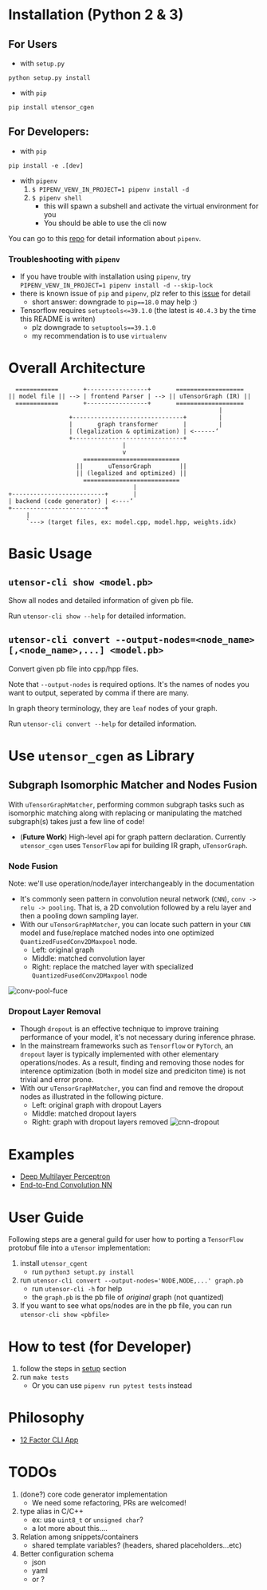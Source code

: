 # Installation (Python 2 & 3)

## For Users

- with `setup.py`
```
python setup.py install
```

- with `pip`
```
pip install utensor_cgen
```

## For Developers:

- with `pip`
```
pip install -e .[dev]
```

- with `pipenv`
    1. `$ PIPENV_VENV_IN_PROJECT=1 pipenv install -d`
    2. `$ pipenv shell`
        - this will spawn a subshell and activate the virtual environment for you
        - You should be able to use the cli now  

You can go to this [repo](https://github.com/pypa/pipenv) for detail information about `pipenv`.

### Troubleshooting with `pipenv`

- If you have trouble with installation using `pipenv`, try `PIPENV_VENV_IN_PROJECT=1 pipenv install -d --skip-lock`
- there is known issue of `pip` and `pipenv`, plz refer to this [issue](https://github.com/pypa/pipenv/issues/2924) for detail
    - short answer: downgrade to `pip==18.0` may help :)
- Tensorflow requires `setuptools<=39.1.0` (the latest is `40.4.3` by the time this README is writen)
    - plz downgrade to `setuptools==39.1.0`
    - my recommendation is to use `virtualenv`

# Overall Architecture

```
  ============       +-----------------+       ===================
|| model file || --> | frontend Parser | --> || uTensorGraph (IR) || 
  ============       +-----------------+       ===================
                                                           |
                 +-------------------------------+         |
                 |       graph transformer       |         |
                 | (legalization & optimization) | <------‘ 
                 +-------------------------------+
                                |
                                v
                     ===========================
                   ||       uTensorGraph        ||
                   || (legalized and optimized) ||
                     ===========================
                                   |
+--------------------------+       |
| backend (code generator) | <----‘  
+--------------------------+
     |
     `---> (target files, ex: model.cpp, model.hpp, weights.idx)
```

# Basic Usage

## `utensor-cli show <model.pb>`

Show all nodes and detailed information of given pb file.

Run `utensor-cli show --help` for detailed information.

## `utensor-cli convert --output-nodes=<node_name>[,<node_name>,...] <model.pb>`

Convert given pb file into cpp/hpp files.

Note that `--output-nodes` is required options. It's the names of nodes you want to output, seperated by comma if there are many.

In graph theory terminology, they are `leaf` nodes of your graph.

Run `utensor-cli convert --help` for detailed information.

# Use `utensor_cgen` as Library

## Subgraph Isomorphic Matcher and Nodes Fusion

With `uTensorGraphMatcher`, performing common subgraph tasks such as isomorphic matching along with replacing or manipulating the matched subgraph(s) takes just a few line of code!

- (**Future Work**) High-level api for graph pattern declaration. Currently `utensor_cgen` uses `TensorFlow` api for building IR graph, `uTensorGraph`.

### Node Fusion

Note: we'll use operation/node/layer interchangeably in the documentation

- It's commonly seen pattern in convolution neural network (`CNN`), `conv -> relu -> pooling`. That is, a 2D convolution followed by a relu layer and then a pooling down sampling layer.
- With our `uTensorGraphMatcher`, you can locate such pattern in your `CNN` model and fuse/replace matched nodes into one optimized `QuantizedFusedConv2DMaxpool` node.
    - Left: original graph
    - Middle: matched convolution layer
    - Right: replace the matched layer with specialized `QuantizedFusedConv2DMaxpool` node

![conv-pool-fuce](images/conv_pool_fuse.png)

### Dropout Layer Removal

- Though `dropout` is an effective technique to improve training performance of your model, it's not necessary during inference phrase.
- In the mainstream frameworks such as `Tensorflow` or `PyTorch`, an `dropout` layer is typically implemented with other elementary operations/nodes. As a result, finding and removing those nodes for interence optimization (both in model size and prediciton time) is not trivial and error prone.
- With our `uTensorGraphMatcher`, you can find and remove the dropout nodes as illustrated in the following picture.
    - Left: original graph with dropout Layers
    - Middle: matched dropout layers
    - Right: graph with dropout layers removed
![cnn-dropout](images/cnn_dropout.png)

# Examples

- [Deep Multilayer Perceptron](https://github.com/uTensor/utensor_cgen/tree/develop/tests/deep_mlp)
- [End-to-End Convolution NN](https://github.com/uTensor/simple_cnn_tutorial)


# User Guide

Following steps are a general guild for user how to porting a `TensorFlow` protobuf file into a `uTensor` implementation:

1. install `utensor_cgent`
    - run `python3 setupt.py install`
2. run `utensor-cli convert --output-nodes='NODE,NODE,...' graph.pb`
    - run `utensor-cli -h` for help
    - the `graph.pb` is the pb file of *original* graph (not quantized)
3. If you want to see what ops/nodes are in the pb file, you can run `utensor-cli show <pbfile>`

# How to test (for Developer)

1. follow the steps in [setup](#setup-with-pipenv) section
2. run `make tests`
    - Or you can use `pipenv run pytest tests` instead

# Philosophy

- [12 Factor CLI App](https://medium.com/@jdxcode/12-factor-cli-apps-dd3c227a0e46?fbclid=IwAR1Gfq0D7oh3b-mXaIMV3RwYu39TAPrPXfz5sBKC4Rz1t-cckvC8WjBVl_w)

# TODOs
1. (done?) core code generator implementation
    - We need some refactoring, PRs are welcomed!
2. type alias in C/C++
    - ex: use `uint8_t` or `unsigned char`?
    - a lot more about this.... 
3. Relation among snippets/containers
    - shared template variables? (headers, shared placeholders...etc)
4. Better configuration schema
    - json
    - yaml
    - or ?
